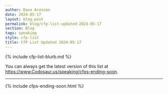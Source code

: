 ```yaml
---
author: Dave Aronson
date: 2024-05-17
layout: blog-post
permalink: blog/cfp-list-updated-2024-05-17
section: Blog
tags: speaking
style: cfp-list
title: CfP List Updated 2024-05-17
---
```


{% include cfp-list-blurb.md %}

You can always get the latest version of this list at
https://www.Codosaur.us/speaking/cfps-ending-soon.

<hr>

{% include cfps-ending-soon.html %}
